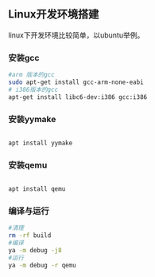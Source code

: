## Linux开发环境搭建

linux下开发环境比较简单，以ubuntu举例。

### 安装gcc

```bash
#arm 版本的gcc
sudo apt-get install gcc-arm-none-eabi
# i386版本的gcc
apt-get install libc6-dev:i386 gcc:i386
```


### 安装yymake

```bash

apt install yymake

```

### 安装qemu

```bash

apt install qemu

```

### 编译与运行

```bash
#清理
rm -rf build
#编译
ya -m debug -j8
#运行
ya -m debug -r qemu
```

